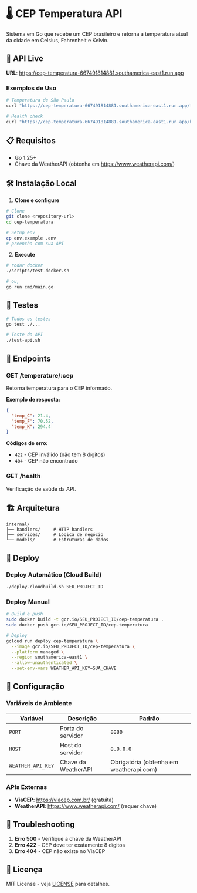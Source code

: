 # 🌡️ CEP Temperatura API

Sistema em Go que recebe um CEP brasileiro e retorna a temperatura atual da cidade em Celsius, Fahrenheit e Kelvin.

## 🚀 API Live

**URL**: https://cep-temperatura-667491814881.southamerica-east1.run.app

### Exemplos de Uso

```bash
# Temperatura de São Paulo
curl "https://cep-temperatura-667491814881.southamerica-east1.run.app/temperature/01310100"

# Health check
curl "https://cep-temperatura-667491814881.southamerica-east1.run.app/health"
```

## 📋 Requisitos

- Go 1.25+
- Chave da WeatherAPI (obtenha em https://www.weatherapi.com/)

## 🛠️ Instalação Local

1. **Clone e configure**
```bash
# Clone 
git clone <repository-url>
cd cep-temperatura

# Setup env
cp env.example .env
# preencha com sua API

```

2. **Execute**
```bash
# rodar docker
./scripts/test-docker.sh

# ou,
go run cmd/main.go
```

## 🧪 Testes

```bash
# Todos os testes
go test ./...

# Teste da API
./test-api.sh
```

## 📡 Endpoints

### GET /temperature/:cep

Retorna temperatura para o CEP informado.

**Exemplo de resposta:**
```json
{
  "temp_C": 21.4,
  "temp_F": 70.52,
  "temp_K": 294.4
}
```

**Códigos de erro:**
- `422` - CEP inválido (não tem 8 dígitos)
- `404` - CEP não encontrado

### GET /health

Verificação de saúde da API.

## 🏗️ Arquitetura

```
internal/
├── handlers/     # HTTP handlers
├── services/     # Lógica de negócio
└── models/       # Estruturas de dados
```

## 🚀 Deploy

### Deploy Automático (Cloud Build)

```bash
./deploy-cloudbuild.sh SEU_PROJECT_ID
```

### Deploy Manual

```bash
# Build e push
sudo docker build -t gcr.io/SEU_PROJECT_ID/cep-temperatura .
sudo docker push gcr.io/SEU_PROJECT_ID/cep-temperatura

# Deploy
gcloud run deploy cep-temperatura \
  --image gcr.io/SEU_PROJECT_ID/cep-temperatura \
  --platform managed \
  --region southamerica-east1 \
  --allow-unauthenticated \
  --set-env-vars WEATHER_API_KEY=SUA_CHAVE
```

## 🔧 Configuração

### Variáveis de Ambiente

| Variável | Descrição | Padrão |
|----------|-----------|--------|
| `PORT` | Porta do servidor | `8080` |
| `HOST` | Host do servidor | `0.0.0.0` |
| `WEATHER_API_KEY` | Chave da WeatherAPI | Obrigatória (obtenha em weatherapi.com) |

### APIs Externas

- **ViaCEP**: https://viacep.com.br/ (gratuita)
- **WeatherAPI**: https://www.weatherapi.com/ (requer chave)

## 🐛 Troubleshooting

1. **Erro 500** - Verifique a chave da WeatherAPI
2. **Erro 422** - CEP deve ter exatamente 8 dígitos
3. **Erro 404** - CEP não existe no ViaCEP

## 📄 Licença

MIT License - veja [LICENSE](LICENSE) para detalhes.